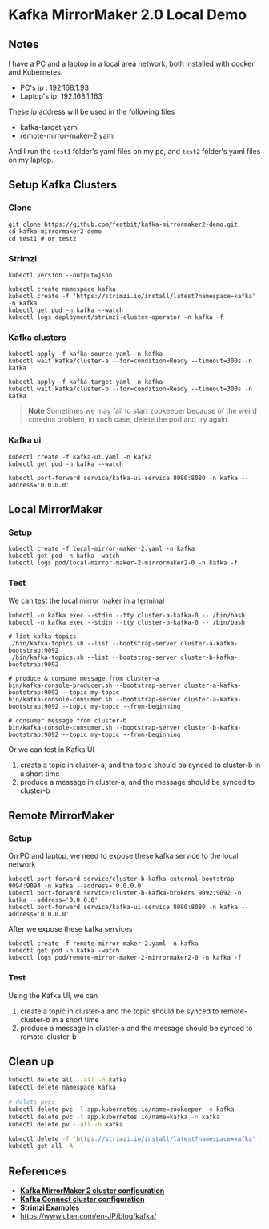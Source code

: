 # Kafka MirrorMaker 2.0 Local Demo

## Notes

I have a PC and a laptop in a local area network, both installed with docker and Kubernetes.

- PC's ip    : 192.168.1.93
- Laptop's ip: 192.168.1.163

These ip address will be used in the following files

- kafka-target.yaml
- remote-mirror-maker-2.yaml

And I run the `test1` folder's yaml files on my pc, and `test2` folder's yaml files on my laptop.

## Setup Kafka Clusters

### Clone

```shell
git clone https://github.com/featbit/kafka-mirrormaker2-demo.git
cd kafka-mirrormaker2-demo
cd test1 # or test2
```

### Strimzi

```shell
kubectl version --output=json

kubectl create namespace kafka
kubectl create -f 'https://strimzi.io/install/latest?namespace=kafka' -n kafka
kubectl get pod -n kafka --watch
kubectl logs deployment/strimzi-cluster-operator -n kafka -f
```

### Kafka clusters

```shell
kubectl apply -f kafka-source.yaml -n kafka
kubectl wait kafka/cluster-a --for=condition=Ready --timeout=300s -n kafka

kubectl apply -f kafka-target.yaml -n kafka
kubectl wait kafka/cluster-b --for=condition=Ready --timeout=300s -n kafka
```

> **Note**
> Sometimes we may fail to start zookeeper because of the weird coredns problem, in such case, delete the pod and try again.

### Kafka ui

```shell
kubectl create -f kafka-ui.yaml -n kafka
kubectl get pod -n kafka --watch

kubectl port-forward service/kafka-ui-service 8080:8080 -n kafka --address='0.0.0.0'
```

## Local MirrorMaker

### Setup

```shell
kubectl create -f local-mirror-maker-2.yaml -n kafka
kubectl get pod -n kafka -watch
kubectl logs pod/local-mirror-maker-2-mirrormaker2-0 -n kafka -f
```

### Test

We can test the local mirror maker in a terminal

```shell
kubectl -n kafka exec --stdin --tty cluster-a-kafka-0 -- /bin/bash
kubectl -n kafka exec --stdin --tty cluster-b-kafka-0 -- /bin/bash

# list kafka topics
./bin/kafka-topics.sh --list --bootstrap-server cluster-a-kafka-bootstrap:9092
./bin/kafka-topics.sh --list --bootstrap-server cluster-b-kafka-bootstrap:9092

# produce & consume message from cluster-a
bin/kafka-console-producer.sh --bootstrap-server cluster-a-kafka-bootstrap:9092 --topic my-topic
bin/kafka-console-consumer.sh --bootstrap-server cluster-a-kafka-bootstrap:9092 --topic my-topic --from-beginning

# consumer message from cluster-b
bin/kafka-console-consumer.sh --bootstrap-server cluster-b-kafka-bootstrap:9092 --topic my-topic --from-beginning
```

Or we can test in Kafka UI

1. create a topic in cluster-a, and the topic should be synced to cluster-b in a short time
2. produce a message in cluster-a, and the message should be synced to cluster-b

## Remote MirrorMaker

### Setup

On PC and laptop, we need to expose these kafka service to the local network

```shell
kubectl port-forward service/cluster-b-kafka-external-bootstrap 9094:9094 -n kafka --address='0.0.0.0'
kubectl port-forward service/cluster-b-kafka-brokers 9092:9092 -n kafka --address='0.0.0.0'
kubectl port-forward service/kafka-ui-service 8080:8080 -n kafka --address='0.0.0.0'
```

After we expose these kafka services

```shell
kubectl create -f remote-mirror-maker-2.yaml -n kafka
kubectl get pod -n kafka -watch
kubectl logs pod/remote-mirror-maker-2-mirrormaker2-0 -n kafka -f
```

### Test

Using the Kafka UI, we can

1. create a topic in cluster-a and the topic should be synced to remote-cluster-b in a short time
2. produce a message in cluster-a and the message should be synced to remote-cluster-b

## Clean up

```bash
kubectl delete all --all -n kafka
kubectl delete namespace kafka

# delete pvcs
kubectl delete pvc -l app.kubernetes.io/name=zookeeper -n kafka
kubectl delete pvc -l app.kubernetes.io/name=kafka -n kafka
kubectl delete pv --all -n kafka

kubectl delete -f 'https://strimzi.io/install/latest?namespace=kafka' -n kafka
kubectl get all -A
```

## References

- [**Kafka MirrorMaker 2 cluster configuration**](https://access.redhat.com/documentation/en-us/red_hat_amq_streams/2.4/html/configuring_amq_streams_on_openshift/assembly-deployment-configuration-str#assembly-mirrormaker-str)
- [**Kafka Connect cluster configuration**](https://access.redhat.com/documentation/en-us/red_hat_amq_streams/2.4/html/configuring_amq_streams_on_openshift/assembly-deployment-configuration-str#assembly-kafka-connect-str)
- [**Strimzi Examples**](https://github.com/strimzi/strimzi-kafka-operator/tree/main/examples/mirror-maker)
- https://www.uber.com/en-JP/blog/kafka/

